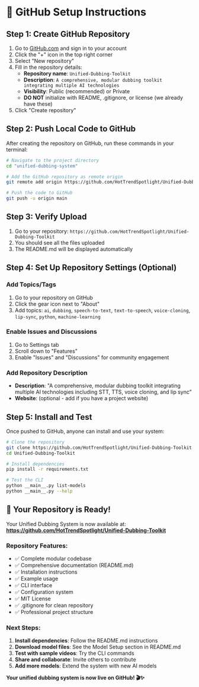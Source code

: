 # 🚀 GitHub Setup Instructions

## Step 1: Create GitHub Repository

1. Go to [GitHub.com](https://github.com) and sign in to your account
2. Click the "+" icon in the top right corner
3. Select "New repository"
4. Fill in the repository details:
   - **Repository name**: `Unified-Dubbing-Toolkit`
   - **Description**: `A comprehensive, modular dubbing toolkit integrating multiple AI technologies`
   - **Visibility**: Public (recommended) or Private
   - **DO NOT** initialize with README, .gitignore, or license (we already have these)
5. Click "Create repository"

## Step 2: Push Local Code to GitHub

After creating the repository on GitHub, run these commands in your terminal:

```bash
# Navigate to the project directory
cd "unified-dubbing-system"

# Add the GitHub repository as remote origin
git remote add origin https://github.com/HotTrendSpotlight/Unified-Dubbing-Toolkit.git

# Push the code to GitHub
git push -u origin main
```

## Step 3: Verify Upload

1. Go to your repository: `https://github.com/HotTrendSpotlight/Unified-Dubbing-Toolkit`
2. You should see all the files uploaded
3. The README.md will be displayed automatically

## Step 4: Set Up Repository Settings (Optional)

### Add Topics/Tags
1. Go to your repository on GitHub
2. Click the gear icon next to "About"
3. Add topics: `ai`, `dubbing`, `speech-to-text`, `text-to-speech`, `voice-cloning`, `lip-sync`, `python`, `machine-learning`

### Enable Issues and Discussions
1. Go to Settings tab
2. Scroll down to "Features"
3. Enable "Issues" and "Discussions" for community engagement

### Add Repository Description
- **Description**: "A comprehensive, modular dubbing toolkit integrating multiple AI technologies including STT, TTS, voice cloning, and lip sync"
- **Website**: (optional - add if you have a project website)

## Step 5: Install and Test

Once pushed to GitHub, anyone can install and use your system:

```bash
# Clone the repository
git clone https://github.com/HotTrendSpotlight/Unified-Dubbing-Toolkit.git
cd Unified-Dubbing-Toolkit

# Install dependencies
pip install -r requirements.txt

# Test the CLI
python __main__.py list-models
python __main__.py --help
```

## 🎉 Your Repository is Ready!

Your Unified Dubbing System is now available at:
**https://github.com/HotTrendSpotlight/Unified-Dubbing-Toolkit**

### Repository Features:
- ✅ Complete modular codebase
- ✅ Comprehensive documentation (README.md)
- ✅ Installation instructions
- ✅ Example usage
- ✅ CLI interface
- ✅ Configuration system
- ✅ MIT License
- ✅ .gitignore for clean repository
- ✅ Professional project structure

### Next Steps:
1. **Install dependencies**: Follow the README.md instructions
2. **Download model files**: See the Model Setup section in README.md
3. **Test with sample videos**: Try the CLI commands
4. **Share and collaborate**: Invite others to contribute
5. **Add more models**: Extend the system with new AI models

**Your unified dubbing system is now live on GitHub! 🎬✨**